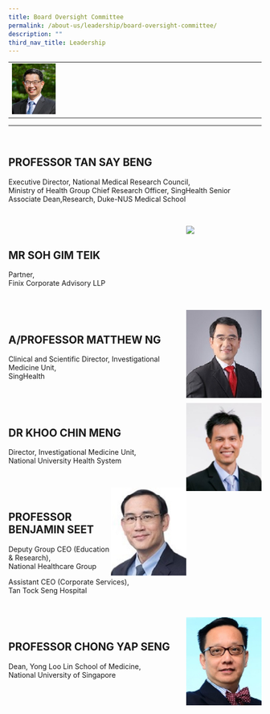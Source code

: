 ```yaml
---
title: Board Oversight Committee
permalink: /about-us/leadership/board-oversight-committee/
description: ""
third_nav_title: Leadership
---
```

<table>
	<tbody>
		<tr>
			<td style="width:20%" align="right">
				<img src="/images/Leadership/Board%20Oversight%20Committee/prof-john-cw-lim_2.jpg">
			</td>
			<td style="width:30%>
				<img src="></td>
		</tr>
	</tbody>
	</table>

-------------------------
&nbsp;

PROFESSOR TAN SAY BENG
----------------------

Executive Director, National Medical Research Council,<br> Ministry of Health Group Chief Research Officer, SingHealth Senior<br> Associate Dean,Research, Duke-NUS Medical School

&nbsp;

<img src="/images/Leadership/Board%20Oversight%20Committee/soh-gim-teik-2016-ar-01-01-1.jpg" style="width:150px" align="right">

&nbsp;

MR SOH GIM TEIK
---------------

Partner,  
Finix Corporate Advisory LLP

&nbsp;

<img src="/images/Leadership/Board%20Oversight%20Committee/aprof-matthew-ng_2.jpg" style="width:150px" align="right">

&nbsp;

A/PROFESSOR MATTHEW NG
----------------------

Clinical and Scientific Director, Investigational Medicine Unit,  
SingHealth

&nbsp;

<img src="/images/Leadership/Board%20Oversight%20Committee/dr-khoo-chin-meng_2.jpg" style="width:150px" align="right">

&nbsp;

DR KHOO CHIN MENG
-----------------

Director, Investigational Medicine Unit,  
National University Health System

&nbsp;

<img src="/images/Leadership/Board%20Oversight%20Committee/prof-benjamin-seet_2.jpg" style="width:150px" align="right">

&nbsp;

PROFESSOR BENJAMIN SEET
-----------------------

Deputy Group CEO (Education &amp; Research),  
National Healthcare Group

  

Assistant CEO (Corporate Services),  
Tan Tock Seng Hospital

&nbsp;

<img src="/images/Leadership/Board%20Oversight%20Committee/prof-chong-yap-seng_2.jpg" style="width:150px" align="right">

&nbsp;

PROFESSOR CHONG YAP SENG
------------------------

Dean, Yong Loo Lin School of Medicine,  
National University of Singapore